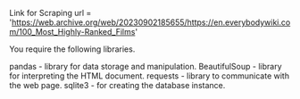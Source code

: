 Link for Scraping
url = 'https://web.archive.org/web/20230902185655/https://en.everybodywiki.com/100_Most_Highly-Ranked_Films'

You require the following libraries.

pandas - library for data storage and manipulation.
BeautifulSoup - library for interpreting the HTML document.
requests - library to communicate with the web page.
sqlite3 - for creating the database instance.
